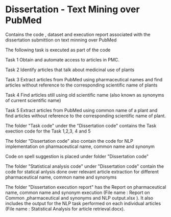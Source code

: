 # Dissertation - Text Mining over PubMed
Contains the code , dataset and execution report associated with the dissertation submittion on text minning over PubMed

The following task is executed as part of the code

Task 1 Obtain and automate access to articles in PMC.

Task 2 Identify articles that talk about medicinal use of plants

Task 3 Extract articles from PubMed using pharmaceutical names and find articles without reference to the corresponding scientific name of plants

Task 4 Find articles still using old scientific name (also known as synonyms of current scientific name)

Task 5 Extract articles from PubMed using common name of a plant and find articles without reference to the corresponding scientific name of plant.

The folder "Task code" under the "Dissertation code" contains the Task exection code for the Task 1,2,3, 4 and 5

The folder "Dissertation code" also contain the code for NLP implementation on pharmaceutical name, common name and synonym

Code on spell suggestion is placed under folder "Dissertation code"

The folder "Statistical analysis code" under "Dissertation code" contain the code for statical anlysis done over relevant article extraction for different pharmaceutical name, common name and synonyms

The folder "Dissertation execution report" has the Report on pharmaceutical name, common name and synonym execution (File name : Report on Common ,pharmaceutical and synonyms and NLP output.xlsx ). It also includes the output for the NLP task performed on each individual articles (File name : Statistical Analysis for article retrieval.docx).
